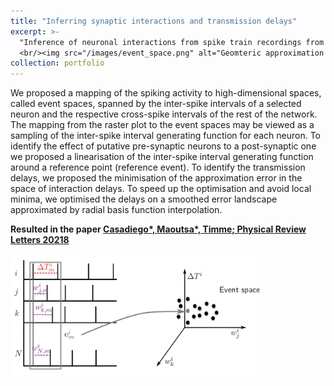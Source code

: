 ```yaml
---
title: "Inferring synaptic interactions and transmission delays"
excerpt: >-
  "Inference of neuronal interactions from spike train recordings from a geometric approximation of the inter-spike interval generating function of each recorded neuron - **with Jose Casadiego, Dimitra Maoutsa, Marc Timme**"
  <br/><img src="/images/event_space.png" alt="Geomteric approximation of inter-spike interval generating function—Dimitra Maoutsa" width="360" style="display:block; margin:0 auto;" />
collection: portfolio
---
```




We proposed a mapping of the spiking activity to high-dimensional spaces, called event spaces, spanned by the inter-spike intervals of a selected neuron and the respective cross-spike intervals of the rest of the network. The mapping from the raster plot to the event spaces may be viewed as a sampling of the inter-spike interval generating function for each neuron. To identify the effect of putative pre-synaptic neurons to a post-synaptic one we proposed a linearisation of the inter-spike interval generating function around a reference point (reference event).
To identify the transmission delays, we proposed the minimisation of the approximation error in the space of interaction delays. To speed up the optimisation and avoid local minima, we optimised the delays on a smoothed error landscape approximated by radial basis function interpolation.


**Resulted in the paper [Casadiego*, Maoutsa*, Timme; Physical Review Letters 20218](https://gitlab.com/di.ma/Connectivity_from_event_timing_patterns/-/blob/master/PhysRevLett.121.054101.pdf)**


<img src='/images/event_space.png' alt="Mapping from raster plot to event spaces - Dimitra Maoutsa" style="max-width:600px; width:80%;" style="display:block; margin:0 auto;" >
